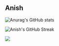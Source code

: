 ## Anish 


![Anurag's GitHub stats](https://github-readme-stats.vercel.app/api?username=anish-lakkapragada&show_icons=true&)

![Anish's GitHub Streak](https://github-readme-streak-stats.herokuapp.com/?theme=dark&user=anish-lakkapragada&hide_border=false)


![](https://komarev.com/ghpvc/?username=anish-lakkapragada)


